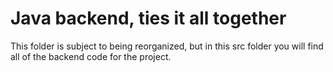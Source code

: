 # Java backend, ties it all together
This folder is subject to being reorganized, but in this src folder you will find all of the backend code for the project.
